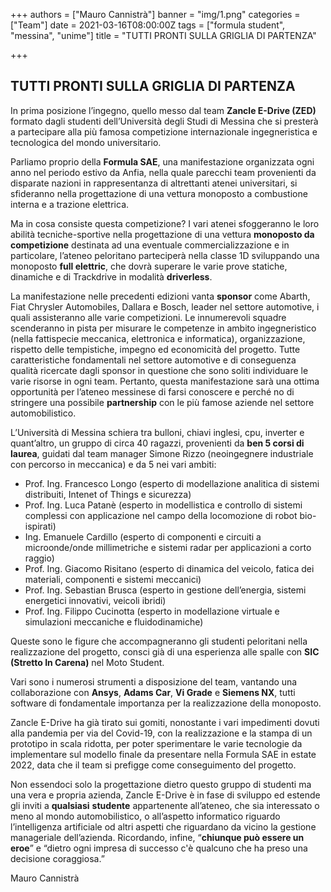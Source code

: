 +++
authors = ["Mauro Cannistrà"]
banner = "img/1.png"
categories = ["Team"]
date = 2021-03-16T08:00:00Z
tags = ["formula student", "messina", "unime"]
title = "TUTTI PRONTI SULLA GRIGLIA DI PARTENZA"

+++
## TUTTI PRONTI SULLA GRIGLIA DI PARTENZA

In prima posizione l’ingegno, quello messo dal team **Zancle E-Drive (ZED)** formato dagli studenti dell’Università degli Studi di Messina che si presterà a partecipare alla più famosa competizione internazionale ingegneristica e tecnologica del mondo universitario.

Parliamo proprio della **Formula SAE**, una manifestazione organizzata ogni anno nel periodo estivo da Anfia, nella quale parecchi team provenienti da disparate nazioni in rappresentanza di altrettanti atenei universitari, si sfideranno nella progettazione di una vettura monoposto a combustione interna e a trazione elettrica.

Ma in cosa consiste questa competizione? I vari atenei sfoggeranno le loro abilità tecniche-sportive nella progettazione di una vettura **monoposto da competizione** destinata ad una eventuale commercializzazione e in particolare, l’ateneo peloritano parteciperà nella classe 1D sviluppando una monoposto **full elettric**, che dovrà superare le varie prove statiche, dinamiche e di Trackdrive in modalità **driverless**.

La manifestazione nelle precedenti edizioni vanta **sponsor** come Abarth, Fiat Chrysler Automobiles, Dallara e Bosch, leader nel settore automotive, i quali assisteranno alle varie competizioni. Le innumerevoli squadre scenderanno in pista per misurare le competenze in ambito ingegneristico (nella fattispecie meccanica, elettronica e informatica), organizzazione, rispetto delle tempistiche, impegno ed economicità del progetto. Tutte caratteristiche fondamentali nel settore automotive e di conseguenza qualità ricercate dagli sponsor in questione che sono soliti individuare le varie risorse in ogni team. Pertanto, questa manifestazione sarà una ottima opportunità per l’ateneo messinese di farsi conoscere e perché no di stringere una possibile **partnership** con le più famose aziende nel settore automobilistico.

L’Università di Messina schiera tra bulloni, chiavi inglesi, cpu, inverter e quant’altro, un gruppo di circa 40 ragazzi, provenienti da **ben 5 corsi di laurea**, guidati dal team manager Simone Rizzo (neoingegnere industriale con percorso in meccanica) e da 5 nei vari ambiti:

* Prof. Ing. Francesco Longo (esperto di modellazione analitica di sistemi distribuiti, Intenet of Things e sicurezza)
* Prof. Ing. Luca Patanè (esperto in modellistica e controllo di sistemi complessi con applicazione nel campo della locomozione di robot bio-ispirati)
* Ing. Emanuele Cardillo (esperto di componenti e circuiti a microonde/onde millimetriche e sistemi radar per applicazioni a corto raggio)
* Prof. Ing. Giacomo Risitano (esperto di dinamica del veicolo, fatica dei materiali, componenti e sistemi meccanici)
* Prof. Ing. Sebastian Brusca (esperto in gestione dell’energia, sistemi energetici innovativi, veicoli ibridi)
* Prof. Ing. Filippo Cucinotta (esperto in modellazione virtuale e simulazioni meccaniche e fluidodinamiche)

Queste sono le figure che accompagneranno gli studenti peloritani nella realizzazione del progetto, consci già di una esperienza alle spalle con **SIC (Stretto In Carena)** nel Moto Student.

Vari sono i numerosi strumenti a disposizione del team, vantando una collaborazione con **Ansys**, **Adams Car**, **Vi Grade** e **Siemens NX**, tutti software di fondamentale importanza per la realizzazione della monoposto.

Zancle E-Drive ha già tirato sui gomiti, nonostante i vari impedimenti dovuti alla pandemia per via del Covid-19, con la realizzazione e la stampa di un prototipo in scala ridotta, per poter sperimentare le varie tecnologie da implementare sul modello finale da presentare nella Formula SAE in estate 2022, data che il team si prefigge come conseguimento del progetto.

Non essendoci solo la progettazione dietro questo gruppo di studenti ma una vera e propria azienda, Zancle E-Drive è in fase di sviluppo ed estende gli inviti a **qualsiasi** **studente** appartenente all’ateneo, che sia interessato o meno al mondo automobilistico, o all’aspetto informatico riguardo l’intelligenza artificiale od altri aspetti che riguardano da vicino la gestione manageriale dell’azienda. Ricordando, infine, “**chiunque può essere un eroe**” e “dietro ogni impresa di successo c'è qualcuno che ha preso una decisione coraggiosa.”

Mauro Cannistrà